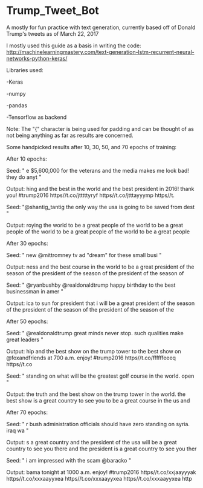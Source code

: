 # Trump_Tweet_Bot
A mostly for fun practice with text generation, currently based off of Donald Trump's tweets as of March 22, 2017

I mostly used this guide as a basis in writing the code: http://machinelearningmastery.com/text-generation-lstm-recurrent-neural-networks-python-keras/

Libraries used:

-Keras

-numpy

-pandas

-Tensorflow as backend

Note: The "{" character is being used for padding and can be thought of as not being anything as far as results are concerned.

Some handpicked results after 10, 30, 50, and 70 epochs of training:

After 10 epochs:

Seed: " e $5,600,000 for the veterans and the media makes me look bad! they do anyt "

Output: hing and the best in the world and the best president in 2016! thank you! #trump2016 https//t.co/jtttttyryf https//t.co/jtttayyymp https//t.

Seed: "@shantig_tantig the only way the usa is going to be saved from dest "

Output: roying the world to be a great people of the world to be a great people of the world to be a great people of the world to be a great people

After 30 epochs:

Seed: " new @mittromney tv ad "dream"  for these small busi "

Output: ness and the best course in the world to be a great president of the season of the president of the season of the president of the season of

Seed: " @ryanbushby @realdonaldtrump happy birthday to the best businessman in amer "

Output: ica to sun for president that i will be a great president of the season of the president of the season of the president of the season of the

After 50 epochs:

Seed: " @realdonaldtrump  great minds never stop. such qualities make great leaders "

Output: hip and the best show on the trump tower to the best show on @foxandfriends at 700 a.m. enjoy! #trump2016 https//t.co/ffffffeeeq https//t.co

Seed: " standing on what will be the greatest golf course in the world. open "

 Output: the truth and the best show on the trump tower in the world. the best show is a great country to see you to be a great course in the us and
 
 After 70 epochs:
 
Seed: " r bush administration officials should have zero standing on syria. iraq wa "

Output: s a great country and the president of the usa will be a great country to see you there and the president is a great country to see you ther

Seed: " i am impressed with the scam @baracko "

Output: bama tonight at 1000 a.m. enjoy! #trump2016 https//t.co/xxjaayyyak https//t.co/xxxaayyxea https//t.co/xxxaayyxea https//t.co/xxxaayyxea http
